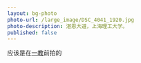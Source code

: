 ```yaml
---
layout: bg-photo
photo-url: /large_image/DSC_4041_1920.jpg
photo-description: 湛恩大道，上海理工大学。
published: false
---
```

应该是在[一教](http://j.map.baidu.com/7yClz)前拍的